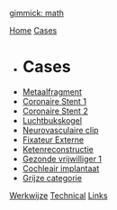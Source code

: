 [gimmick: math]()

[Home](index.md)
[Cases]()

* # Cases
* [Metaalfragment](Fragment/case.md)
* [Coronaire Stent 1](Stent1/case.md)
* [Coronaire Stent 2](Stent2/case.md)
* [Luchtbukskogel](Kogel/case.md)
* [Neurovasculaire clip](Clip/case.md)
* [Fixateur Externe](FixateurExterne/case.md)
* [Ketenreconstructie](Ketenreconstructie/case.md)
* [Gezonde vrijwilliger 1](Volunteer1/case.md)
* [Cochleair implantaat](CochleairImplantaat/case.md)
* [Grijze categorie](Grijs/case.md)

[Werkwijze](checklist.md)
[Technical](technical.md)
[Links](links.md)

